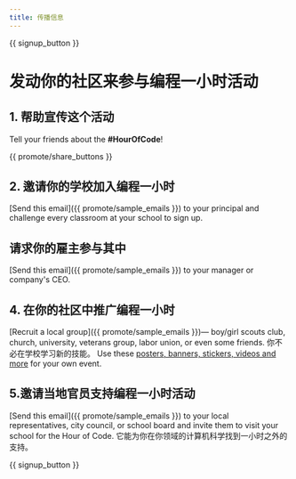 ```yaml
---
title: 传播信息
---
```


{{ signup_button }}

# 发动你的社区来参与编程一小时活动

## 1. 帮助宣传这个活动

Tell your friends about the **#HourOfCode**!

{{ promote/share_buttons }}

## 2. 邀请你的学校加入编程一小时

[Send this email]({{ promote/sample_emails }}) to your principal and challenge every classroom at your school to sign up.

## 请求你的雇主参与其中

[Send this email]({{ promote/sample_emails }}) to your manager or company's CEO.

## 4. 在你的社区中推广编程一小时

[Recruit a local group]({{ promote/sample_emails }})— boy/girl scouts club, church, university, veterans group, labor union, or even some friends. 你不必在学校学习新的技能。 Use these [posters, banners, stickers, videos and more](/promote/resources) for your own event.

## 5.邀请当地官员支持编程一小时活动

[Send this email]({{ promote/sample_emails }}) to your local representatives, city council, or school board and invite them to visit your school for the Hour of Code. 它能为你在你领域的计算机科学找到一小时之外的支持。

{{ signup_button }}